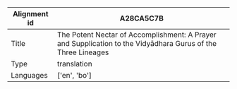 |Alignment id | A28CA5C7B
| --- | --- 
|Title | The Potent Nectar of Accomplishment: A Prayer and Supplication to the Vidyādhara Gurus of the Three Lineages 
|Type | translation
|Languages | ['en', 'bo']